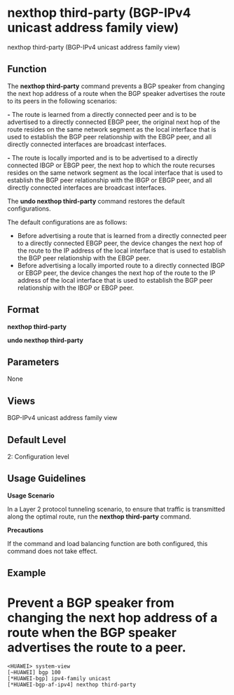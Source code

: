 nexthop third-party (BGP-IPv4 unicast address family view)
==========================================================

nexthop third-party (BGP-IPv4 unicast address family view)

Function
--------



The **nexthop third-party** command prevents a BGP speaker from changing the next hop address of a route when the BGP speaker advertises the route to its peers in the following scenarios:

**-** The route is learned from a directly connected peer and is to be advertised to a directly connected EBGP peer, the original next hop of the route resides on the same network segment as the local interface that is used to establish the BGP peer relationship with the EBGP peer, and all directly connected interfaces are broadcast interfaces.

**-** The route is locally imported and is to be advertised to a directly connected IBGP or EBGP peer, the next hop to which the route recurses resides on the same network segment as the local interface that is used to establish the BGP peer relationship with the IBGP or EBGP peer, and all directly connected interfaces are broadcast interfaces.

The **undo nexthop third-party** command restores the default configurations.



The default configurations are as follows:

* Before advertising a route that is learned from a directly connected peer to a directly connected EBGP peer, the device changes the next hop of the route to the IP address of the local interface that is used to establish the BGP peer relationship with the EBGP peer.
* Before advertising a locally imported route to a directly connected IBGP or EBGP peer, the device changes the next hop of the route to the IP address of the local interface that is used to establish the BGP peer relationship with the IBGP or EBGP peer.


Format
------

**nexthop third-party**

**undo nexthop third-party**


Parameters
----------

None

Views
-----

BGP-IPv4 unicast address family view


Default Level
-------------

2: Configuration level


Usage Guidelines
----------------

**Usage Scenario**

In a Layer 2 protocol tunneling scenario, to ensure that traffic is transmitted along the optimal route, run the **nexthop third-party** command.

**Precautions**



If the command and load balancing function are both configured, this command does not take effect.




Example
-------

# Prevent a BGP speaker from changing the next hop address of a route when the BGP speaker advertises the route to a peer.
```
<HUAWEI> system-view
[~HUAWEI] bgp 100
[*HUAWEI-bgp] ipv4-family unicast
[*HUAWEI-bgp-af-ipv4] nexthop third-party

```